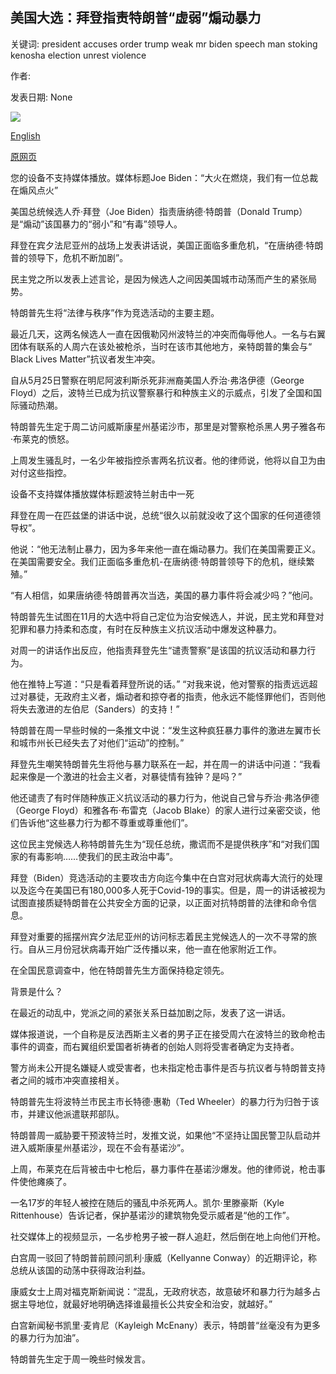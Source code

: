 ## 美国大选：拜登指责特朗普“虚弱”煽动暴力

关键词: president accuses order trump weak mr biden speech man stoking kenosha election unrest violence

作者: 

发表日期: None

![](https://ichef.bbci.co.uk/images/ic/1024x576/p08q4mk2.jpg)

[English](US%20election%3A%20Biden%20accuses%20%27weak%27%20Trump%20of%20stoking%20violence.md)

[原网页](https://www.bbc.com/news/election-us-2020-53975335)

您的设备不支持媒体播放。媒体标题Joe Biden：“大火在燃烧，我们有一位总裁在煽风点火”

美国总统候选人乔·拜登（Joe Biden）指责唐纳德·特朗普（Donald Trump）是“煽动”该国暴力的“弱小”和“有毒”领导人。

拜登在宾夕法尼亚州的战场上发表讲话说，美国正面临多重危机，“在唐纳德·特朗普的领导下，危机不断加剧”。

民主党之所以发表上述言论，是因为候选人之间因美国城市动荡而产生的紧张局势。

特朗普先生将“法律与秩序”作为竞选活动的主要主题。

最近几天，这两名候选人一直在因俄勒冈州波特兰的冲突而侮辱他人。一名与右翼团体有联系的人周六在该处被枪杀，当时在该市其他地方，亲特朗普的集会与“ Black Lives Matter”抗议者发生冲突。

自从5月25日警察在明尼阿波利斯杀死非洲裔美国人乔治·弗洛伊德（George Floyd）之后，波特兰已成为抗议警察暴行和种族主义的示威点，引发了全国和国际骚动热潮。

特朗普先生定于周二访问威斯康星州基诺沙市，那里是对警察枪杀黑人男子雅各布·布莱克的愤怒。

上周发生骚乱时，一名少年被指控杀害两名抗议者。他的律师说，他将以自卫为由对付这些指控。

设备不支持媒体播放媒体标题波特兰射击中一死

拜登在周一在匹兹堡的讲话中说，总统“很久以前就没收了这个国家的任何道德领导权”。

他说：“他无法制止暴力，因为多年来他一直在煽动暴力。我们在美国需要正义。在美国需要安全。我们正面临多重危机-在唐纳德·特朗普领导下的危机，继续繁殖。”

“有人相信，如果唐纳德·特朗普再次当选，美国的暴力事件将会减少吗？”他问。

特朗普先生试图在11月的大选中将自己定位为治安候选人，并说，民主党和拜登对犯罪和暴力持柔和态度，有时在反种族主义抗议活动中爆发这种暴力。

对周一的讲话作出反应，他指责拜登先生“谴责警察”是该国的抗议活动和暴力行为。

他在推特上写道：“只是看着拜登所说的话。” “对我来说，他对警察的指责远远超过对暴徒，无政府主义者，煽动者和掠夺者的指责，他永远不能怪罪他们，否则他将失去激进的左伯尼（Sanders）的支持！”

特朗普在周一早些时候的一条推文中说：“发生这种疯狂暴力事件的激进左翼市长和城市州长已经失去了对他们“运动”的控制。”

拜登先生嘲笑特朗普先生将他与暴力联系在一起，并在周一的讲话中问道：“我看起来像是一个激进的社会主义者，对暴徒情有独钟？是吗？”

他还谴责了有时伴随种族正义抗议活动的暴力行为，他说自己曾与乔治·弗洛伊德（George Floyd）和雅各布·布雷克（Jacob Blake）的家人进行过亲密交谈，他们告诉他“这些暴力行为都不尊重或尊重他们”。

这位民主党候选人称特朗普先生为“现任总统，撒谎而不是提供秩序”和“对我们国家的有毒影响……使我们的民主政治中毒”。

拜登（Biden）竞选活动的主要攻击方向迄今集中在白宫对冠状病毒大流行的处理以及迄今在美国已有180,000多人死于Covid-19的事实。但是，周一的讲话被视为试图直接质疑特朗普在公共安全方面的记录，以正面对抗特朗普的法律和命令信息。

拜登对重要的摇摆州宾夕法尼亚州的访问标志着民主党候选人的一次不寻常的旅行。自从三月份冠状病毒开始广泛传播以来，他一直在他家附近工作。

在全国民意调查中，他在特朗普先生方面保持稳定领先。

背景是什么？

在最近的动乱中，党派之间的紧张关系日益加剧之际，发表了这一讲话。

媒体报道说，一个自称是反法西斯主义者的男子正在接受周六在波特兰的致命枪击事件的调查，而右翼组织爱国者祈祷者的创始人则将受害者确定为支持者。

警方尚未公开提名嫌疑人或受害者，也未指定枪击事件是否与抗议者与特朗普支持者之间的城市冲突直接相关。

特朗普先生将波特兰市民主市长特德·惠勒（Ted Wheeler）的暴力行为归咎于该市，并建议他派遣联邦部队。

特朗普周一威胁要干预波特兰时，发推文说，如果他“不坚持让国民警卫队启动并进入威斯康星州基诺沙，现在不会有基诺沙”。

上周，布莱克在后背被击中七枪后，暴力事件在基诺沙爆发。他的律师说，枪击事件使他瘫痪了。

一名17岁的年轻人被控在随后的骚乱中杀死两人。凯尔·里滕豪斯（Kyle Rittenhouse）告诉记者，保护基诺沙的建筑物免受示威者是“他的工作”。

社交媒体上的视频显示，一名步枪男子被一群人追赶，然后倒在地上向他们开枪。

白宫周一驳回了特朗普前顾问凯利·康威（Kellyanne Conway）的近期评论，称总统从该国的动荡中获得政治利益。

康威女士上周对福克斯新闻说：“混乱，无政府状态，故意破坏和暴力行为越多占据主导地位，就最好地明确选择谁最擅长公共安全和治安，就越好。”

白宫新闻秘书凯里·麦肯尼（Kayleigh McEnany）表示，特朗普“丝毫没有为更多的暴力行为加油”。

特朗普先生定于周一晚些时候发言。